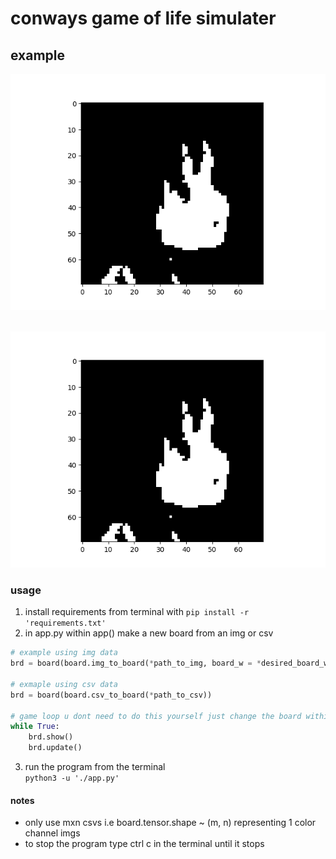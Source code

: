 # conways game of life simulater

## example
![aya.png](./aya_frame.png)  
<br>

![aya.gif](./aya.gif)  

### usage  
1. install requirements from terminal with `pip install -r 'requirements.txt'`  
2. in app.py within app() make a new board from an img or csv  
```python
# example using img data  
brd = board(board.img_to_board(*path_to_img, board_w = *desired_board_width))  

# exmaple using csv data  
brd = board(board.csv_to_board(*path_to_csv))  

# game loop u dont need to do this yourself just change the board within app.py  
while True:  
    brd.show()
    brd.update()
```
3. run the program from the terminal  
`python3 -u './app.py'`  

#### notes
* only use mxn csvs i.e board.tensor.shape ~ (m, n) representing 1 color channel imgs
* to stop the program type ctrl c in the terminal until it stops

